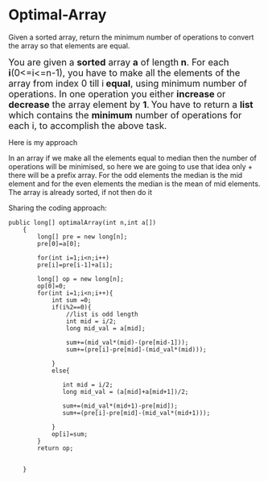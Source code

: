 # Optimal-Array
Given a sorted array, return the minimum number of operations to convert the array so that elements are equal.

<span style="font-size:18px">You are given a <strong>sorted</strong> array <strong>a</strong> of length<strong> n</strong>. For each <strong>i</strong>(0&lt;=i&lt;=n-1), you have to make all the elements of the array from index 0 till i<strong> equal</strong>, using minimum number of operations. In one operation&nbsp;you either <strong>increase </strong>or <strong>decrease</strong> the array element by <strong>1</strong>.</span>
<span style="font-size:18px">You have to return a <strong>list</strong> which contains the <strong>minimum</strong> number of operations for each i, to accomplish the above task.</span>

Here is my approach

In an array if we make all the elements equal to median then the number of operations will be minimised, so here we are going to use that idea only + there will be a prefix array.
For the odd elements the median is the mid element and for the even elements the median is the mean of mid elements. The array is already sorted, if not then do it

Sharing the coding approach:

``````
public long[] optimalArray(int n,int a[])
    {
        long[] pre = new long[n];
        pre[0]=a[0];
        
        for(int i=1;i<n;i++)
        pre[i]=pre[i-1]+a[i];
        
        long[] op = new long[n];
        op[0]=0;
        for(int i=1;i<n;i++){
            int sum =0;
            if(i%2==0){
                //list is odd length
                int mid = i/2;
                long mid_val = a[mid];
                
                sum+=(mid_val*(mid)-(pre[mid-1]));
                sum+=(pre[i]-pre[mid]-(mid_val*(mid)));
                
            }
            else{
                
               int mid = i/2;
               long mid_val = (a[mid]+a[mid+1])/2;
               
               sum+=(mid_val*(mid+1)-pre[mid]);
               sum+=(pre[i]-pre[mid]-(mid_val*(mid+1)));
                
            }
            op[i]=sum;
        }
        return op;
        
        
    }




